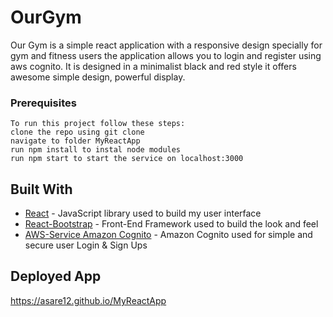 # OurGym
Our Gym is a simple react application with a responsive design specially for gym and fitness users the application allows you to login and register using aws cognito. It is designed in a minimalist black and red style it offers awesome simple design, powerful display.

### Prerequisites
```
To run this project follow these steps:
clone the repo using git clone
navigate to folder MyReactApp
run npm install to instal node modules
run npm start to start the service on localhost:3000
```

## Built With

* [React](https://reactjs.org/)  - JavaScript library used to build my user interface
* [React-Bootstrap](https://react-bootstrap.github.io/) - Front-End Framework used to build the look and feel
* [AWS-Service Amazon Cognito](https://aws.amazon.com/cognito/) - Amazon Cognito used for simple and secure user Login & Sign Ups

## Deployed App
 https://asare12.github.io/MyReactApp
